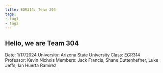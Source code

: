 ```yaml
---
title: EGR314: Team 304
tags:
- tag1
- tag2
---
```


## Hello, we are Team 304
Date: 1/17/2024
University: Arizona State University 
Class: EGR314
Professor: Kevin Nichols
Members: Jack Francis, Shane Duttenhefner, Luke Jeffs, Ian Huerta Ramirez
